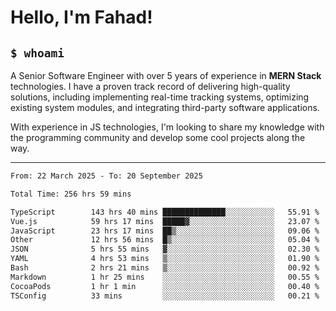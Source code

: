 <h1>Hello, I'm Fahad!</h1>

<h2><code>$ whoami</code></h2>

A Senior Software Engineer with over 5 years of experience in **MERN Stack** technologies. I have a proven track record of delivering high-quality solutions, including implementing real-time tracking systems, optimizing existing system modules, and integrating third-party software applications.

With experience in JS technologies, I'm looking to share my knowledge with the programming community and develop some cool projects along the way.

---

<!--START_SECTION:waka-->

```txt
From: 22 March 2025 - To: 20 September 2025

Total Time: 256 hrs 59 mins

TypeScript        143 hrs 40 mins ██████████████░░░░░░░░░░░   55.91 %
Vue.js            59 hrs 17 mins  █████▓░░░░░░░░░░░░░░░░░░░   23.07 %
JavaScript        23 hrs 17 mins  ██▒░░░░░░░░░░░░░░░░░░░░░░   09.06 %
Other             12 hrs 56 mins  █▒░░░░░░░░░░░░░░░░░░░░░░░   05.04 %
JSON              5 hrs 55 mins   ▓░░░░░░░░░░░░░░░░░░░░░░░░   02.30 %
YAML              4 hrs 53 mins   ▒░░░░░░░░░░░░░░░░░░░░░░░░   01.90 %
Bash              2 hrs 21 mins   ▒░░░░░░░░░░░░░░░░░░░░░░░░   00.92 %
Markdown          1 hr 25 mins    ░░░░░░░░░░░░░░░░░░░░░░░░░   00.55 %
CocoaPods         1 hr 1 min      ░░░░░░░░░░░░░░░░░░░░░░░░░   00.40 %
TSConfig          33 mins         ░░░░░░░░░░░░░░░░░░░░░░░░░   00.21 %
```

<!--END_SECTION:waka-->

<!--
**heyFahad/heyFahad** is a ✨ _special_ ✨ repository because its `README.md` (this file) appears on your GitHub profile.

Here are some ideas to get you started:

- 🔭 I’m currently working on ...
- 🌱 I’m currently learning ...
- 👯 I’m looking to collaborate on ...
- 🤔 I’m looking for help with ...
- 💬 Ask me about ...
- 📫 How to reach me: ...
- 😄 Pronouns: ...
- ⚡ Fun fact: ...
-->
